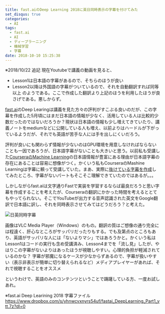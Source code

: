 ```yaml
---
title: fast.aiのDeep Learning 2018に英日同時表示の字幕を付けてみた
set_disqus: true
categories:
  - AI
tags:
  - fast.ai
  - AI
  - ディープラーニング
  - 機械学習
  - 字幕
date: 2018-10-10 15:25:38
---
```

※2018/10/22 追記
現在Youtubeで講義の動画を見ると、
- Lesson1は日本語の字幕があるので、そちらのほうが良い
- Lesson2以降は外国語の字幕がついているので、それを自動翻訳すれば同等以上
のようである。ここで作成した翻訳より上記のほうを利用したほうが良さげである。悪しからず。

[fast.ai](http://www.fast.ai/)のDeep Learingは講義を見た方々の評判がすこぶる良いのだが、この字幕を作成した5月頃にはまだ日本語の情報が少なく、活用している人は比較的少数だったのではないだろうか？現状は日本語の情報も少し増えてきていたり、講義ノートをmediumなどに公開している人も増え、以前よりはハードルが下がっているようだが、それでも英語が苦手な人には手を出しにくいだろう。

評判が良いにも関わらず情報が少ないのはGPU環境を用意しなければならないことも一因であろうが、日本語字幕がないことも大きいと思う。以前私も受講した[CourseraのMachine Learning](https://www.coursera.org/learn/machine-learning)の日本語情報が豊富にある理由が日本語字幕の存在にあることは容易に想像がつく。かくいう私もCourseraのMashine Learningは字幕に頼って受講していた。まあ、実際に[抜けている字幕を作成](https://blog.maxicarv.com/2018/02/25/cousera-machine-learning%E3%81%AE%E6%97%A5%E6%9C%AC%E8%AA%9E%E5%AD%97%E5%B9%95%E3%81%AE%E4%B8%8D%E8%B6%B3%E5%88%86/)してみたところ、字幕がないパートもそこそこ理解できていたのではあるが。。。

しかしながらfast.aiは文字通りFastで実装を学習するならば最良だろうと思い字幕を作成することを考えたが、Courseraの翻訳にかかった時間を考えるととてもやってられない。そこでYouTubeが出力する音声認識された英文をGoogle翻訳で日本語に訳し、それを同時表示させてみてはどうだろう？と考えた。

![](/img/fastai_caption.png "日英同時字幕")

画像はVLC Media Player（Windows）のもの。翻訳の質はご想像の通り完全には程遠く、肝心なところがサッパリだったりもする。でも及第点のところもあり、英語がサッパリな人には「ないよりマシ」ではあろうかと。かくいう私はLesson1はコードの実行も含め受講済み、Lesson4までを「流し見」したが、やはりこの字幕がないよりはあったほうが視聴しやすい。心理的負担が軽減されているのかな？
字幕が邪魔になるケースが少なからずあるので、字幕が扱いやすい（表示非表示が簡単に切り替えられるなど）メディアプレイヤーがあれば、それで視聴することをオススメ

というわけで、英語のみのコンテンツということで躊躇している方、一度お試しあれ。

※fast.ai Deep Learining 2018 字幕ファイル
https://www.dropbox.com/s/yhnwcvxnyrs54uf/fastai_DeepLearning_Part1_vtt.7z?dl=0
